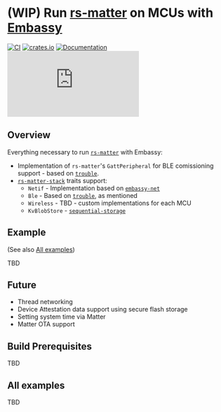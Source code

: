 # (WIP) Run [rs-matter](https://github.com/project-chip/rs-matter) on MCUs with [Embassy](https://github.com/embassy-rs/embassy)

[![CI](https://github.com/ivmarkov/rs-matter-embassy/actions/workflows/ci.yml/badge.svg)](https://github.com/ivmarkov/rs-matter-embassy/actions/workflows/ci.yml)
[![crates.io](https://img.shields.io/crates/v/rs-matter-embassy.svg)](https://crates.io/crates/rs-matter-embassy)
[![Documentation](https://img.shields.io/badge/docs-esp--rs-brightgreen)](https://ivmarkov.github.io/rs-matter-embassy/esp_idf_matter/index.html)
[![Matrix](https://img.shields.io/matrix/ivmarkov:matrix.org?label=join%20matrix&color=BEC5C9&logo=matrix)](https://matrix.to/#/#esp-rs:matrix.org)

## Overview

Everything necessary to run [`rs-matter`](https://github.com/project-chip/rs-matter) with Embassy:
* Implementation of `rs-matter`'s `GattPeripheral` for BLE comissioning support - based on [`trouble`](https://github.com/embassy-rs/trouble).
* [`rs-matter-stack`](https://github.com/ivmarkov/rs-matter-stack) traits support:
  * `Netif` - Implementation based on [`embassy-net`](https://github.com/embassy-rs/embassy/tree/main/embassy-net)
  * `Ble` - Based on [`trouble`](https://github.com/embassy-rs/trouble), as mentioned
  * `Wireless` - TBD - custom implementations for each MCU
  * `KvBlobStore` - [`sequential-storage`](https://github.com/tweedegolf/sequential-storage)

## Example

(See also [All examples](#all-examples))

TBD

## Future

* Thread networking
* Device Attestation data support using secure flash storage
* Setting system time via Matter
* Matter OTA support

## Build Prerequisites

TBD

## All examples

TBD
